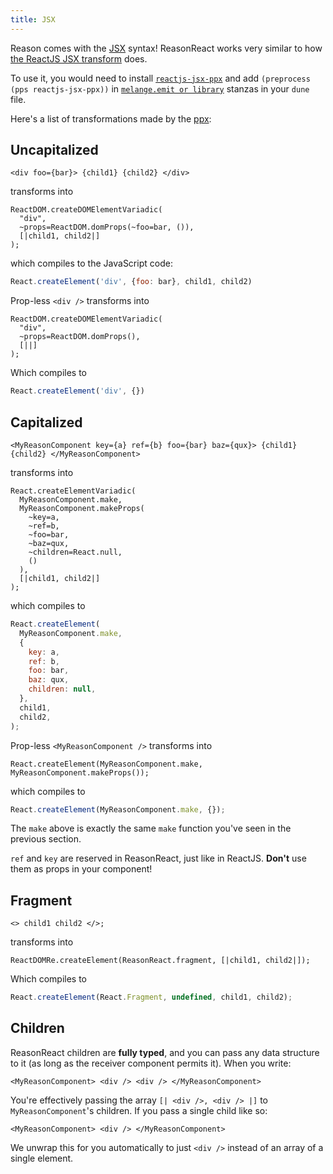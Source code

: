 ```yaml
---
title: JSX
---
```


Reason comes with the [JSX](https://reasonml.github.io/docs/en/jsx.html) syntax! ReasonReact works very similar to how [the ReactJS JSX transform](https://reactjs.org/docs/introducing-jsx.html) does.

To use it, you would need to install [`reactjs-jsx-ppx`](https://opam.ocaml.org/packages/reactjs-jsx-ppx/) and add `(preprocess (pps reactjs-jsx-ppx))` in [`melange.emit or library`](https://dune.readthedocs.io/en/stable/melange.html) stanzas in your `dune` file.

Here's a list of transformations made by the [ppx](https://ocaml.org/docs/metaprogramming):

## Uncapitalized

```reason
<div foo={bar}> {child1} {child2} </div>
```

transforms into

```reason
ReactDOM.createDOMElementVariadic(
  "div",
  ~props=ReactDOM.domProps(~foo=bar, ()),
  [|child1, child2|]
);
```

which compiles to the JavaScript code:

```js
React.createElement('div', {foo: bar}, child1, child2)
```

Prop-less `<div />` transforms into

```reason
ReactDOM.createDOMElementVariadic(
  "div",
  ~props=ReactDOM.domProps(),
  [||]
);
```

Which compiles to

```js
React.createElement('div', {})
```

## Capitalized

```reason
<MyReasonComponent key={a} ref={b} foo={bar} baz={qux}> {child1} {child2} </MyReasonComponent>
```

transforms into

```reason
React.createElementVariadic(
  MyReasonComponent.make,
  MyReasonComponent.makeProps(
    ~key=a,
    ~ref=b,
    ~foo=bar,
    ~baz=qux,
    ~children=React.null,
    ()
  ),
  [|child1, child2|]
);
```

which compiles to

```js
React.createElement(
  MyReasonComponent.make,
  {
    key: a,
    ref: b,
    foo: bar,
    baz: qux,
    children: null,
  },
  child1,
  child2,
);
```

Prop-less `<MyReasonComponent />` transforms into

```reason
React.createElement(MyReasonComponent.make, MyReasonComponent.makeProps());
```

which compiles to

```js
React.createElement(MyReasonComponent.make, {});
```

The `make` above is exactly the same `make` function you've seen in the previous section.

`ref` and `key` are reserved in ReasonReact, just like in ReactJS. **Don't** use them as props in your component!

## Fragment

```reason
<> child1 child2 </>;
```

transforms into

```reason
ReactDOMRe.createElement(ReasonReact.fragment, [|child1, child2|]);
```

Which compiles to

```js
React.createElement(React.Fragment, undefined, child1, child2);
```

## Children

ReasonReact children are **fully typed**, and you can pass any data structure to it (as long as the receiver component permits it). When you write:

```reason
<MyReasonComponent> <div /> <div /> </MyReasonComponent>
```

You're effectively passing the array `[| <div />, <div /> |]` to `MyReasonComponent`'s children. If you pass a single child like so:

```reason
<MyReasonComponent> <div /> </MyReasonComponent>
```

We unwrap this for you automatically to just `<div />` instead of an array of a single element.
